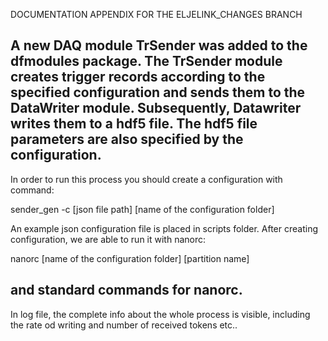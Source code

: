 DOCUMENTATION APPENDIX FOR THE ELJELINK_CHANGES BRANCH

A new DAQ module TrSender was added to the dfmodules package. 
The TrSender module creates trigger records according to the specified configuration and sends them to the DataWriter module. Subsequently, Datawriter writes them to a hdf5 file. The hdf5 file parameters are also specified by the configuration. 
-------------------------------------------------------------------------------------------------------
In order to run this process you should create a configuration with command:

sender_gen -c [json file path] [name of the configuration folder]

An example json configuration file is placed in scripts folder. 
After creating configuration, we are able to run it with nanorc: 

nanorc [name of the configuration folder] [partition name]

and standard commands for nanorc. 
-------------------------------------------------------------------------------------------------------
In log file, the complete info about the whole process is visible, including the rate od writing and number of received tokens etc..
